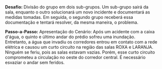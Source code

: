 **Desafio:** Divisão do grupo em dois sub-grupos. Um sub-grupo sairá da sala, enquanto o outro solucionará um novo incidente e documentará as medidas tomadas. Em seguida, o segundo grupo receberá essa documentação e tentará resolver, da mesma maneira, o problema.

**Passo-a-Passo:**
Apresentação do Cenário: Após um acidente com a caixa d'água, o quinto e último andar do prédio sofreu uma inundação. Entretanto, a água que invadiu os corredores entrou em contato com a rede elétrica e causou um curto circuito na região das salas ROXA e LARANJA. Ninguém se feriu, pois as salas estavam vazias. Porém, esse curto circuito comprometeu a circulação no oeste do corredor central. É necessário esvaziar o andar sem feridos.
